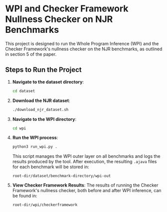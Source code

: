 # WPI and Checker Framework Nullness Checker on NJR Benchmarks

This project is designed to run the Whole Program Inference (WPI) and the Checker Framework's nullness checker on the NJR benchmarks, as outlined in section 5 of the paper.

## Steps to Run the Project

1. **Navigate to the dataset directory**:
    ```bash
    cd dataset
    ```

2. **Download the NJR dataset**:
    ```bash
    ./download_njr_dataset.sh
    ```

3. **Navigate to the WPI directory**:
    ```bash
    cd wpi
    ```

4. **Run the WPI process**:
    ```bash
    python3 run_wpi.py .
    ```

    This script manages the WPI outer layer on all benchmarks and logs the results produced by the tool. After execution, the resulting `.ajava` files for each benchmark will be stored in:
    ```
    root-dir/dataset/benchmark-directory/wpi-out
    ```

5. **View Checker Framework Results**:
    The results of running the Checker Framework's nullness checker, both before and after WPI inference, can be found in:
    ```
    root-dir/wpi/checkerframework
    ```

